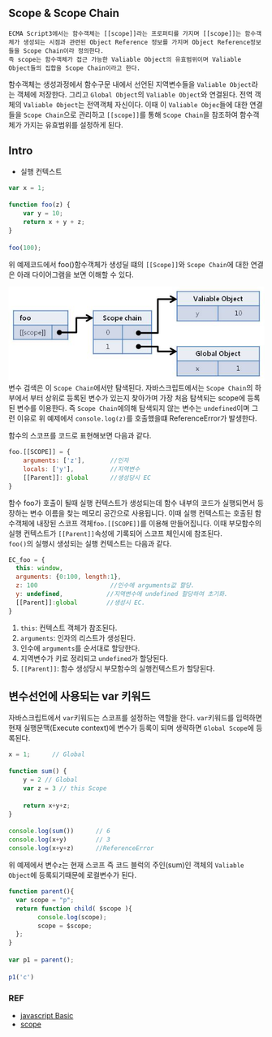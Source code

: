 ## Scope & Scope Chain

    ECMA Script3에서는 함수객체는 [[scope]]라는 프로퍼티를 가지며 [[scope]]는 함수객체가 생성되는 시점과 관련된 Object Reference 정보를 가지며 Object Reference정보들을 Scope Chain이라 정의한다.
    즉 scope는 함수객체가 접근 가능한 Valiable Object의 유효범위이며 Valiable Object들의 집합을 Scope Chain이라고 한다.
함수객체는 생성과정에서 함수구문 내에서 선언된 지역변수들을 `Valiable Object`라는 객체에 저장한다. 그리고 `Global Object`의 `Valiable Object`와 연결된다. 전역 객체의 `Valiable Object`는 전역객체 자신이다. 이때 이 `Valiable Objec`들에 대한 연결들을 `Scope Chain`으로 관리하고 `[[scope]]`를 통해 `Scope Chain`을 참조하여 함수객체가 가지는 유효범위를 설정하게 된다.


## Intro
- 실행 컨텍스트


```js
var x = 1;

function foo(z) {
    var y = 10;
    return x + y + z;
}

foo(100);
```
위 예제코드에서 foo()함수객체가 생성딜 떄의 `[[Scope]]`와 `Scope Chain`에 대한 연결은 아래 다이어그램을 보면 이해할 수 있다.

![](/resource/img/javascript/scopeChain.jpeg)  
변수 검색은 이 `Scope Chain`에서만 탐색된다. 자바스크립트에서는 `Scope Chain`의 하부에서 부터 상위로 등록된 변수가 있는지 찾아가며 가장 처음 탐색되는 scope에 등록된 변수를 이용한다. 즉 `Scope Chain`에의해 탐색되지 않는 변수는 `undefined`이며 그런 이유로 위 예제에서 `console.log(z)`를 호출했을떄 ReferenceError가 발생한다.  

함수의 스코프를 코드로 표현해보면 다음과 같다.
```js
foo.[[SCOPE]] = {
    arguments: ['z'],       //인자
    locals: ['y'],          //지역변수
    [[Parent]]: global      //생성당시 EC
}
```
함수 foo가 호출이 될때 실행 컨텍스트가 생성되는데 함수 내부의 코드가 실행되면서 등장하는 변수 이름을 찾는 메모리 공간으로 사용됩니다. 이때 실행 컨텍스트는 호출된 함수객체에 내장된 스코프 객체`foo.[[SCOPE]]`를 이용해 만들어집니다. 이때 부모함수의 실행 컨텍스트가 `[[Parent]]`속성에 기록되어 스코프 체인시에 참조된다.  
`foo()`의 실행시 생성되는 실행 컨텍스트는 다음과 같다.

```js
EC_foo = {
  this: window,
  arguments: {0:100, length:1},
  z: 100                    //인수에 arguments값 할당.
  y: undefined,            //지역변수에 undefined 할당하여 초기화.
  [[Parent]]:global        //생성시 EC.
}
```

1. `this`: 컨텍스트 객체가 참조된다.
2. `arguments`: 인자의 리스트가 생성된다.
3. 인수에 `arguments`를 순서대로 할당한다.
4. 지역변수가 키로 정리되고 `undefined`가 할당된다.
5. `[[Parent]]`: 함수 생성당시 부모함수의 실행컨텍스트가 할당된다.





## 변수선언에 사용되는 var 키워드
자바스크립트에서 `var`키워드는 스코프를 설정하는 역할을 한다. `var`키워드를 입력하면 현재 실행문맥(Execute context)에 변수가 등록이 되며 생략하면 `Global Scope`에 등록된다.  
 
```js
x = 1;      // Global

function sum() {
    y = 2 // Global
    var z = 3 // this Scope
    
    return x+y+z;
}

console.log(sum())      // 6
console.log(x+y)        // 3
console.log(x+y+z)      //ReferenceError

 ```
 위 예제에서 변수`z`는 현재 스코프 즉 코드 블럭의 주인(sum)인 객체의 `Valiable Object`에 등록되기때문에 로컬변수가 된다.





```js
function parent(){
  var scope = "p";
  return function child( $scope ){
        console.log(scope);
        scope = $scope;
  };
}
 
var p1 = parent();

p1('c')
```








### REF
- [javascript Basic](http://insanehong.kr/post/javascript-scope/)
- [scope](https://www.bsidesoft.com/?p=320)